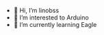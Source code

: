 - 👋 Hi, I’m linobss
- 👀 I’m interested to Arduino
- 🌱 I’m currently learning Eagle

<!---
linobss/linobss is a ✨ special ✨ repository because its `README.md` (this file) appears on your GitHub profile.
You can click the Preview link to take a look at your changes.
--->
